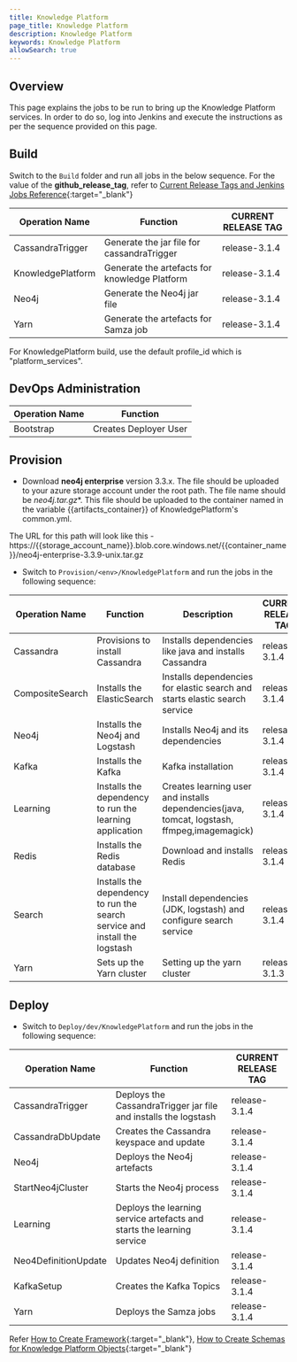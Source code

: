 ```yaml
---
title: Knowledge Platform
page_title: Knowledge Platform
description: Knowledge Platform
keywords: Knowledge Platform
allowSearch: true
--- 
```


## Overview
This page explains the jobs to be run to bring up the Knowledge Platform services. In order to do so, log into Jenkins and execute the instructions as per the sequence provided on this page.

## Build

Switch to the `Build` folder and run all jobs in the below sequence. For the value of the **github_release_tag**, refer to [Current Release Tags and Jenkins Jobs Reference](developer-docs/server-installation/current_release_tags_n_jenkins_jobs){:target="_blank"}

|Operation Name    | Function              | CURRENT RELEASE TAG |
| --------------   | --------------------- | -------------------
| CassandraTrigger | Generate the jar file for cassandraTrigger | release-3.1.4
| KnowledgePlatform| Generate the artefacts for knowledge Platform | release-3.1.4
| Neo4j            | Generate the Neo4j jar file| release-3.1.4
| Yarn             | Generate the artefacts for Samza job | release-3.1.4




For KnowledgePlatform build, use the default profile_id which is "platform_services".

## DevOps Administration

| Operation Name | Function              |
| -------------- | --------------------- |
| Bootstrap      | Creates Deployer User |

## Provision

*   Download **neo4j enterprise** version 3.3.x. The file should be uploaded to your azure storage account under the root path. The file name should be **neo4j*.tar.gz**. This file should be uploaded to the container named in the variable {{artifacts_container}} of KnowledgePlatform's common.yml.

The URL for this path will look like this - https://{{storage_account_name}}.blob.core.windows.net/{{container_name}}/neo4j-enterprise-3.3.9-unix.tar.gz

*   Switch to `Provision/<env>/KnowledgePlatform` and run the jobs in the following sequence:   
    
| Operation Name | Function              | Description | CURRENT RELEASE TAG |
| -------------- | --------------------- |-------------|  -----------------
| Cassandra      | Provisions to install Cassandra| Installs dependencies like java and installs Cassandra | release-3.1.4
| CompositeSearch| Installs the ElasticSearch | Installs dependencies for elastic search and starts elastic search service | release-3.1.4
| Neo4j          | Installs the Neo4j and Logstash | Installs Neo4j and its dependencies | relesae-3.1.4
| Kafka          | Installs the Kafka | Kafka installation | release-3.1.4
| Learning       | Installs the dependency to run the learning application | Creates learning user and installs dependencies(java, tomcat, logstash, ffmpeg,imagemagick) | release-3.1.4
| Redis          | Installs the Redis database | Download and installs Redis | release-3.1.4
| Search         | Installs the dependency to run the search service and install the logstash | Install dependencies (JDK, logstash) and configure search service |release-3.1.4 
| Yarn           | Sets up the Yarn cluster | Setting up the yarn cluster   | release-3.1.3

## Deploy

*   Switch to `Deploy/dev/KnowledgePlatform` and run the jobs in the following sequence:
 
| Operation Name      | Function              | CURRENT RELEASE TAG |
| --------------      | --------------------- | -------------------
| CassandraTrigger    | Deploys the CassandraTrigger jar file and installs the logstash | release-3.1.4
| CassandraDbUpdate   | Creates the Cassandra keyspace and update| release-3.1.4
| Neo4j               | Deploys the Neo4j artefacts | release-3.1.4
| StartNeo4jCluster   | Starts the Neo4j process| release-3.1.4
| Learning            | Deploys the learning service artefacts and starts the learning service | release-3.1.4
| Neo4DefinitionUpdate| Updates Neo4j definition | release-3.1.4
| KafkaSetup          | Creates the Kafka Topics| release-3.1.4
| Yarn                | Deploys the Samza jobs | release-3.1.4



Refer [How to Create Framework](developer-docs/how-to-guide/how_to_create_framework_in_sunbird){:target="_blank"}, [How to Create Schemas for Knowledge Platform Objects](developer-docs/server-installation/knowledge-platform-object-schema){:target="_blank"}
